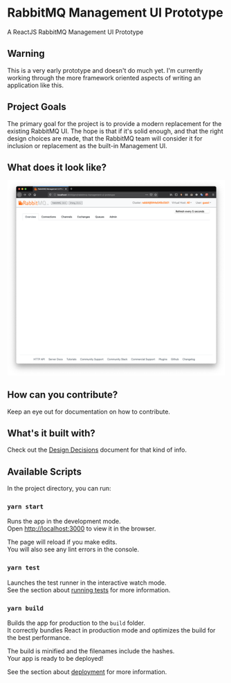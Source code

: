 # RabbitMQ Management UI Prototype

A ReactJS RabbitMQ Management UI Prototype 

## Warning

This is a very early prototype and doesn't do much yet. I'm currently working
through the more framework oriented aspects of writing an application like this.

## Project Goals

The primary goal for the project is to provide a modern replacement for the existing
RabbitMQ UI. The hope is that if it's solid enough, and that the right design choices 
are made, that the RabbitMQ team will consider it for inclusion or replacement as the
built-in Management UI.

## What does it look like?

![Screenshot](screenshots/2020-07-05/logged-in.png "Screenshot")

## How can you contribute?

Keep an eye out for documentation on how to contribute.

## What's it built with?

Check out the [Design Decisions](design-decisions.md) document for that kind of info.

## Available Scripts

In the project directory, you can run:

### `yarn start`

Runs the app in the development mode.<br />
Open [http://localhost:3000](http://localhost:3000) to view it in the browser.

The page will reload if you make edits.<br />
You will also see any lint errors in the console.

### `yarn test`

Launches the test runner in the interactive watch mode.<br />
See the section about [running tests](https://facebook.github.io/create-react-app/docs/running-tests) for more information.

### `yarn build`

Builds the app for production to the `build` folder.<br />
It correctly bundles React in production mode and optimizes the build for the best performance.

The build is minified and the filenames include the hashes.<br />
Your app is ready to be deployed!

See the section about [deployment](https://facebook.github.io/create-react-app/docs/deployment) for more information.
